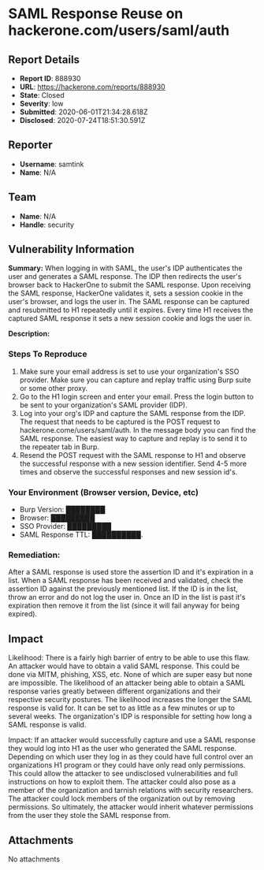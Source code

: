 # SAML Response Reuse on hackerone.com/users/saml/auth

## Report Details
- **Report ID**: 888930
- **URL**: https://hackerone.com/reports/888930
- **State**: Closed
- **Severity**: low
- **Submitted**: 2020-06-01T21:34:28.618Z
- **Disclosed**: 2020-07-24T18:51:30.591Z

## Reporter
- **Username**: samtink
- **Name**: N/A

## Team
- **Name**: N/A
- **Handle**: security

## Vulnerability Information
**Summary:**
When logging in with SAML, the user's IDP authenticates the user and generates a SAML response. The IDP then redirects the user's browser back to HackerOne to submit the SAML response. Upon receiving the SAML response, HackerOne validates it, sets a session cookie in the user's browser, and logs the user in. The SAML response can be captured and resubmitted to H1 repeatedly until it expires. Every time H1 receives the captured SAML response it sets a new session cookie and logs the user in.

**Description:**

### Steps To Reproduce

1. Make sure your email address is set to use your organization's SSO provider. Make sure you can capture and replay traffic using Burp suite or some other proxy.
2. Go to the H1 login screen and enter your email. Press the login button to be sent to your organization's SAML provider (IDP).
3. Log into your org's IDP and capture the SAML response from the IDP. The request that needs to be captured is the POST request to hackerone.come/users/saml/auth. In the message body you can find the SAML response. The easiest way to capture and replay is to send it to the repeater tab in Burp. 
4. Resend the POST request with the SAML response to H1 and observe the successful response with a new session identifier. Send 4-5 more times and observe the successful responses and new session id's. 

### Your Environment (Browser version, Device, etc)

 * Burp Version: ████████
 * Browser: █████████
 * SSO Provider: █████████
 * SAML Response TTL: ██████████.

### Remediation:

After a SAML response is used store the assertion ID and it's expiration in a list. When a SAML response has been received and validated, check the assertion ID against the previously mentioned list. If the ID is in the list, throw an error and do not log the user in. Once an ID in the list is past it's expiration then remove it from the list (since it will fail anyway for being expired).

## Impact

Likelihood:
There is a fairly high barrier of entry to be able to use this flaw. An attacker would have to obtain a valid SAML response. This could be done via MITM, phishing, XSS, etc. None of which are super easy but none are impossible. The likelihood of an attacker being able to obtain a SAML response varies greatly between different organizations and their respective security postures. The likelihood increases the longer the SAML response is valid for. It can be set to as little as a few minutes or up to several weeks. The organization's IDP is responsible for setting how long a SAML response is valid. 

Impact:
If an attacker would successfully capture and use a SAML response they would log into H1 as the user who generated the SAML response. Depending on which user they log in as they could have full control over an organizations H1 program or they could have only read only permissions. This could allow the attacker to see undisclosed vulnerabilities and full instructions on how to exploit them. The attacker could also pose as a member of the organization and tarnish relations with security researchers. The attacker could lock members of the organization out by removing permissions. So ultimately, the attacker would inherit whatever permissions from the user they stole the SAML response from.

## Attachments
No attachments
